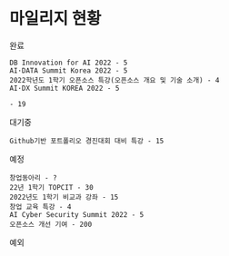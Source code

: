 # 마일리지 현황

완료
```
DB Innovation for AI 2022 - 5
AI·DATA Summit Korea 2022 - 5
2022학년도 1학기 오픈소스 특강(오픈소스 개요 및 기술 소개) - 4
AI·DX Summit KOREA 2022 - 5

- 19
```
대기중
```
Github기반 포트폴리오 경진대회 대비 특강 - 15
```
예정
```
창업동아리 - ?
22년 1학기 TOPCIT - 30
2022년도 1학기 비교과 강좌 - 15
창업 교육 특강 - 4
AI Cyber Security Summit 2022 - 5
오픈소스 개선 기여 - 200
```
예외
```

```
